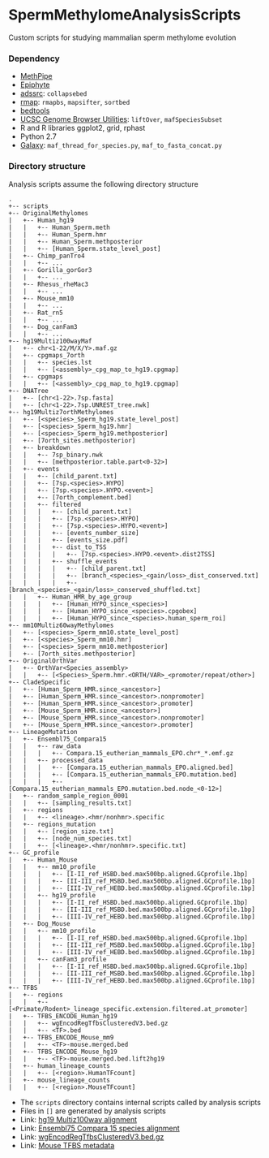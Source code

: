 # SpermMethylomeAnalysisScripts
Custom scripts for studying mammalian sperm methylome evolution

### Dependency ###
- [MethPipe](https://github.com/smithlabcode/methpipe)
- [Epiphyte](https://github.com/smithlabcode/epiphyte)
- [adssrc](https://github.com/andrewdavidsmith/adssrc): `collapsebed`
- [rmap](https://github.com/smithlabcode/rmap): `rmapbs`, `mapsifter`, `sortbed`
- [bedtools](https://github.com/arq5x/bedtools2/)
- [UCSC Genome Browser Utilities](http://hgdownload.soe.ucsc.edu/admin/exe/): `liftOver`, `mafSpeciesSubset`
- R and R libraries ggplot2, grid, rphast
- Python 2.7
- [Galaxy](https://github.com/galaxyproject/galaxy/): `maf_thread_for_species.py`, `maf_to_fasta_concat.py`


### Directory structure ###
Analysis scripts assume the following directory structure

```
.
+-- scripts
+-- OriginalMethylomes
|   +-- Human_hg19
|   |   +-- Human_Sperm.meth
|   |   +-- Human_Sperm.hmr
|   |   +-- Human_Sperm.methposterior
|   |   +-- [Human_Sperm.state_level_post]
|   +-- Chimp_panTro4
|   |   +-- ...
|   +-- Gorilla_gorGor3
|   |   +-- ...
|   +-- Rhesus_rheMac3
|   |   +-- ...
|   +-- Mouse_mm10
|   |   +-- ...
|   +-- Rat_rn5
|   |   +-- ...
|   +-- Dog_canFam3
|   |   +-- ...
+-- hg19Multiz100wayMaf
|   +-- chr<1-22/M/X/Y>.maf.gz
|   +-- cpgmaps_7orth
|   |   +-- species.lst
|   |   +-- [<assembly>_cpg_map_to_hg19.cpgmap]
|   +-- cpgmaps
|   |   +-- [<assembly>_cpg_map_to_hg19.cpgmap]
+-- DNATree
|   +-- [chr<1-22>.7sp.fasta]
|   +-- [chr<1-22>.7sp.UNREST_tree.nwk]
+-- hg19Multiz7orthMethylomes
|   +-- [<species>_Sperm_hg19.state_level_post]
|   +-- [<species>_Sperm_hg19.hmr]
|   +-- [<species>_Sperm_hg19.methposterior]
|   +-- [7orth_sites.methposterior]
|   +-- breakdown
|   |   +-- 7sp_binary.nwk
|   |   +-- [methposterior.table.part<0-32>]
|   +-- events
|   |   +-- [child_parent.txt]
|   |   +-- [7sp.<species>.HYPO]
|   |   +-- [7sp.<species>.HYPO.<event>]
|   |   +-- [7orth_complement.bed]
|   |   +-- filtered
|   |   |   +-- [child_parent.txt]
|   |   |   +-- [7sp.<species>.HYPO]
|   |   |   +-- [7sp.<species>.HYPO.<event>]
|   |   |   +-- [events_number_size]
|   |   |   +-- [events_size.pdf]
|   |   |   +-- dist_to_TSS
|   |   |   |   +-- [7sp.<species>.HYPO.<event>.dist2TSS]
|   |   |   +-- shuffle_events
|   |   |   |   +-- [child_parent.txt]
|   |   |   |   +-- [branch_<species>_<gain/loss>_dist_conserved.txt]
|   |   |   |   +-- [branch_<species>_<gain/loss>_conserved_shuffled.txt]
|   |   +-- Human_HMR_by_age_group
|   |   |   +-- [Human_HYPO_since_<species>]
|   |   |   +-- [Human_HYPO_since_<species>.cpgobex]
|   |   |   +-- [Human_HYPO_since_<species>.human_sperm_roi]
+-- mm10Multiz60wayMethylomes
|   +-- [<species>_Sperm_mm10.state_level_post]
|   +-- [<species>_Sperm_mm10.hmr]
|   +-- [<species>_Sperm_mm10.methposterior]
|   +-- [7orth_sites.methposterior]
+-- OriginalOrthVar
|   +-- OrthVar<Species_assembly>
|   |   +-- [<Species>_Sperm.hmr.<ORTH/VAR>_<promoter/repeat/other>]
+-- CladeSpecific
|   +-- [Human_Sperm_HMR.since_<ancestor>]
|   +-- [Human_Sperm_HMR.since_<ancestor>.nonpromoter]
|   +-- [Human_Sperm_HMR.since_<ancestor>.promoter]
|   +-- [Mouse_Sperm_HMR.since_<ancestor>]
|   +-- [Mouse_Sperm_HMR.since_<ancestor>.nonpromoter]
|   +-- [Mouse_Sperm_HMR.since_<ancestor>.promoter]
+-- LineageMutation
|   +-- Ensembl75_Compara15
|   |   +-- raw_data
|   |   |   +-- Compara.15_eutherian_mammals_EPO.chr*_*.emf.gz
|   |   +-- processed_data
|   |   |   +-- [Compara.15_eutherian_mammals_EPO.aligned.bed]
|   |   |   +-- [Compara.15_eutherian_mammals_EPO.mutation.bed]
|   |   |   +-- [Compara.15_eutherian_mammals_EPO.mutation.bed.node_<0-12>]
|   +-- random_sample_region_0001
|   |   +-- [sampling_results.txt]
|   +-- regions
|   |   +-- <lineage>.<hmr/nonhmr>.specific
|   +-- regions_mutation
|   |   +-- [region_size.txt]
|   |   +-- [node_num_species.txt]
|   |   +-- [<lineage>.<hmr/nonhmr>.specific.txt]
+-- GC_profile
|   +-- Human_Mouse
|   |   +-- mm10_profile
|   |   |   +-- [I-II_ref_HSBD.bed.max500bp.aligned.GCprofile.1bp]
|   |   |   +-- [II-III_ref_MSBD.bed.max500bp.aligned.GCprofile.1bp]
|   |   |   +-- [III-IV_ref_HEBD.bed.max500bp.aligned.GCprofile.1bp]
|   |   +-- hg19_profile
|   |   |   +-- [I-II_ref_HSBD.bed.max500bp.aligned.GCprofile.1bp]
|   |   |   +-- [II-III_ref_MSBD.bed.max500bp.aligned.GCprofile.1bp]
|   |   |   +-- [III-IV_ref_HEBD.bed.max500bp.aligned.GCprofile.1bp]
|   +-- Dog_Mouse
|   |   +-- mm10_profile
|   |   |   +-- [I-II_ref_HSBD.bed.max500bp.aligned.GCprofile.1bp]
|   |   |   +-- [II-III_ref_MSBD.bed.max500bp.aligned.GCprofile.1bp]
|   |   |   +-- [III-IV_ref_HEBD.bed.max500bp.aligned.GCprofile.1bp]
|   |   +-- canFam3_profile
|   |   |   +-- [I-II_ref_HSBD.bed.max500bp.aligned.GCprofile.1bp]
|   |   |   +-- [II-III_ref_MSBD.bed.max500bp.aligned.GCprofile.1bp]
|   |   |   +-- [III-IV_ref_HEBD.bed.max500bp.aligned.GCprofile.1bp]
+-- TFBS
|   +-- regions
|   |   +--[<Primate/Rodent>_lineage_specific.extension.filtered.at_promoter]
|   +-- TFBS_ENCODE_Human_hg19
|   |   +-- wgEncodRegTfbsClusteredV3.bed.gz
|   |   +-- <TF>.bed
|   +-- TFBS_ENCODE_Mouse_mm9
|   |   +-- <TF>-mouse.merged.bed
|   +-- TFBS_ENCODE_Mouse_hg19
|   |   +-- <TF>-mouse.merged.bed.lift2hg19
|   +-- human_lineage_counts
|   |   +-- [<region>.HumanTFcount]
|   +-- mouse_lineage_counts
|   |   +-- [<region>.MouseTFcount]

```
- The `scripts` directory contains internal scripts called by analysis scripts
- Files in ``[]`` are generated by analysis scripts
- Link: [hg19 Multiz100way alignment](http://hgdownload.soe.ucsc.edu/goldenPath/hg19/multiz100way/maf/)
- Link: [Ensembl75 Compara 15 species alignment](ftp://ftp.ensembl.org/pub/release-75/emf/ensembl-compara/epo_15_eutherian/)
- Link: [wgEncodRegTfbsClusteredV3.bed.gz ](http://hgdownload.cse.ucsc.edu/goldenPath/hg19/encodeDCC/wgEncodeRegTfbsClustered/wgEncodeRegTfbsClusteredV3.bed.gz)
- Link: [Mouse TFBS metadata](https://www.encodeproject.org/metadata/type=experiment&replicates.library.biosample.donor.organism.scientific_name=Mus%20musculus&assay_term_name=ChIP-seq&target.investigated_as=transcription%20factor&files.file_type=bed%20narrowPeak/metadata.tsv
)

